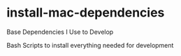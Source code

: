# install-mac-dependencies
Base Dependencies I Use to Develop

Bash Scripts to install everything needed for development
